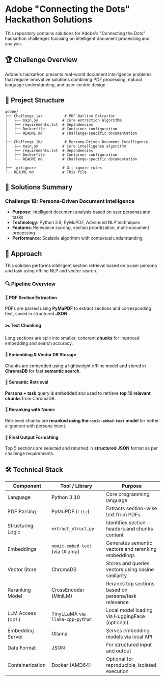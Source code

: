 # Adobe "Connecting the Dots" Hackathon Solutions

This repository contains solutions for Adobe's "Connecting the Dots" hackathon challenges focusing on intelligent document processing and analysis.

## 🏆 Challenge Overview

Adobe's hackathon presents real-world document intelligence problems that require innovative solutions combining PDF processing, natural language understanding, and user-centric design.

## 📁 Project Structure

```
adobe/
├── Challenge_1a/          # PDF Outline Extractor
│   ├── main.py           # Core extraction algorithm
│   ├── requirements.txt  # Dependencies
│   ├── Dockerfile        # Container configuration
│   └── README.md         # Challenge-specific documentation
│
├── Challenge_1b/          # Persona-Driven Document Intelligence
│   ├── main.py           # Core intelligence algorithm
│   ├── requirements.txt  # Dependencies
│   ├── Dockerfile        # Container configuration
│   └── README.md         # Challenge-specific documentation
│
├── .gitignore            # Git ignore rules
└── README.md             # This file
```
## 🚀 Solutions Summary

### Challenge 1B: Persona-Driven Document Intelligence
- **Purpose**: Intelligent document analysis based on user personas and tasks
- **Technology**: Python 3.9, PyMuPDF, Advanced NLP techniques
- **Features**: Relevance scoring, section prioritization, multi-document processing
- **Performance**: Scalable algorithm with contextual understanding

## 🧠 Approach

This solution performs intelligent section retrieval based on a user persona and task using offline NLP and vector search.

### 🔍 Pipeline Overview

#### 📄 PDF Section Extraction  
PDFs are parsed using **PyMuPDF** to extract sections and corresponding text, saved in structured **JSON**.

#### ✂️ Text Chunking  
Long sections are split into smaller, coherent **chunks** for improved embedding and search accuracy.

#### 🧠 Embedding & Vector DB Storage  
Chunks are embedded using a lightweight offline model and stored in **ChromaDB** for fast **semantic search**.

#### 🔎 Semantic Retrieval  
**Persona + task** query is embedded and used to retrieve **top 10 relevant chunks** from ChromaDB.

#### 🧠 Reranking with Nomic  
Retrieved chunks are **reranked using the `nomic-embed-text` model** for better alignment with persona intent.

#### 🧾 Final Output Formatting  
Top 5 sections are selected and returned in **structured JSON** format as per challenge requirements.

## 🛠️ Technical Stack

| Component         | Tool / Library                | Purpose                                               |
|------------------|-------------------------------|-------------------------------------------------------|
| Language          | Python 3.10                    | Core programming language                             |
| PDF Parsing       | PyMuPDF (`fitz`)               | Extracts section-wise text from PDFs                 |
| Structuring Logic | `extract_struct.py`            | Identifies section headers and chunks content         |
| Embeddings        | `nomic-embed-text` (via Ollama)| Generates semantic vectors and reranking embeddings   |
| Vector Store      | ChromaDB                       | Stores and queries vectors using cosine similarity    |
| Reranking Model   | CrossEncoder (MiniLM)          | Reranks top sections based on persona/task relevance  |
| LLM Access (opt.) | TinyLLaMA via `llama-cpp-python` | Local model loading via HuggingFace (optional)       |
| Embedding Server  | Ollama                         | Serves embedding models via local API                |
| Data Format       | JSON                           | For structured input and output                      |
| Containerization  | Docker (AMD64)                 | Optional for reproducible, isolated execution         |


   













